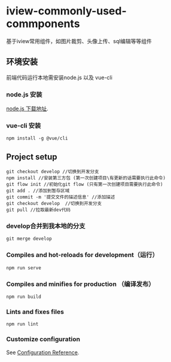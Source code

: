 # iview-commonly-used-commponents
基于iview常用组件，如图片裁剪、头像上传、sql编辑等等组件

## 环境安装

前端代码运行本地需安装node.js 以及 vue-cli

### node.js 安装
[node.js 下载地址](https://nodejs.org/zh-cn/").
### vue-cli 安装
```
npm install -g @vue/cli
```

## Project setup
```
git checkout develop //切换到开发分支
npm install //安装第三方包 (第一次创建项目\有更新的话需要执行此命令)
git flow init //初始化git flow (只有第一次创建项目需要执行此命令)
git add . //添加到暂存区域
git commit -m '提交文件的描述信息' //添加描述
git checkout develop  //切换到开发分支
git pull //拉取最新dev代码
```

### develop合并到我本地的分支
```
git merge develop
```


### Compiles and hot-reloads for development（运行）
```
npm run serve
```


### Compiles and minifies for production （编译发布）
```
npm run build
```

### Lints and fixes files
```
npm run lint
```

### Customize configuration
See [Configuration Reference](https://cli.vuejs.org/config/).
